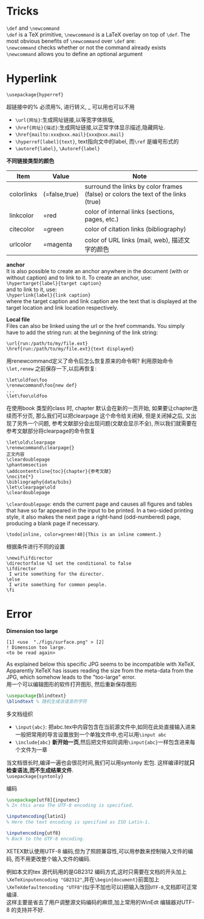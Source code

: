 # Tricks
`\def` and `\newcommand`  
`\def` is a TeX primitive, `\newcommand` is a LaTeX overlay on top of `\def`. The most obvious benefits of `\newcommand` over `\def` are:  
`\newcommand` checks whether or not the command already exists  
`\newcommand` allows you to define an optional argument

# Hyperlink
`\usepackage{hyperref}`

超链接中的% 必须用\%, 进行转义, _ 可以用也可以不用

- `\url{网址}`:生成网址链接,以等宽字体排版,
- `\href{网址}{描述}`:生成网址链接,以正常字体显示描述,隐藏网址.
- `\href{mailto:xxx@xxx.mail}{xxx@xxx.mail}`
- `\hyperref[label]{text}`, text指向文中的label, 而`\ref` 是编号形式的
- `\autoref{label}`, `\Autoref{label}`

**不同链接类型的颜色**

| Item       | Value         | Note                                                                              |
|------------|---------------|-----------------------------------------------------------------------------------|
| colorlinks | (=false,true) | surround the links by color frames (false) or colors the text of the links (true) |
| linkcolor  | =red          | color of internal links (sections, pages, etc.)                                   |
| citecolor  | =green        | color of citation links (bibliography)                                            |
| urlcolor   | =magenta      | color of URL links (mail, web), 描述文字的颜色                                      |

**anchor**  
It is also possible to create an anchor anywhere in the document (with or without caption) and to link to it. To create an anchor, use:  
`\hypertarget{label}{target caption}`  
and to link to it, use:  
`\hyperlink{label}{link caption}`  
where the target caption and link caption are the text that is displayed at the target location and link location respectively.

**Local file**  
Files can also be linked using the url or the href commands. You simply have to add the string run: at the beginning of the link string:

	\url{run:/path/to/my/file.ext}
	\href{run:/path/to/my/file.ext}{text displayed}


用renewcommand定义了命令后怎么恢复原来的命令啊?
利用原始命令`\let,renew` 之前保存一下,以后再恢复:
```
\let\oldfoo\foo
\renewcommand\foo{new def}
...
\let\foo\oldfoo
```
在使用book 类型的class 时, chapter 默认会在新的一页开始, 如果要让chapter连续而不分页, 那么我们可以把clearpage 这个命令给关闭掉, 
但是关闭掉之后, 又出现了另外一个问题, 参考文献部分会出现问题(文献会显示不全), 所以我们就需要在参考文献部分将clearpage的命令恢复

```
\let\old\clearpage
\renewcommand\clearpage{}
正文内容
\cleardoublepage
\phantomsection
\addcontentsline{toc}{chapter}{参考文献}
\nocite{*}
\bibliography{data/bibs}
\let\clearpage\old
\cleardoublepage
```

`\cleardoublepage`: ends the current page and causes all figures and tables that have so far appeared in the input to be printed.
	In a two-sided printing style, it also makes the next page a right-hand (odd-numbered) page, producing a blank page if necessary.

`\todo[inline, color=green!40]{This is an inline comment.}`

根据条件进行不同的设置
```
\newif\ifdirector
\directorfalse %I set the conditional to false
\ifdirector
 I write something for the director.
\else
 I write something for common people.
\fi
```

# Error
**Dimension too large**

	[1] <use  "./figs/surface.png" > [2]
	! Dimension too large.
	<to be read again> 
As explained below this specific JPG seems to be incompatible with XeTeX.
Apparently XeTeX has issues reading the size from the meta-data from the JPG, which somehow leads to the "too-large" error.  
用一个可以编辑图形的软件打开图形, 然后重新保存图形

```latex
\usepackage{blindtext}
\blindtext % 随机生成该语言的字符
```

多文档组织

- `\input{abc}`: 把abc.tex中内容包含在当前源文件中,如同在此处直接输入进来一般把常用的导言设置放到一个单独文件中,也可以用`\input abc`
- `\include{abc}` **新开始一页**,然后把文件如同调用`\input{abc}`一样包含进来每个文件为一章

当文档很长时,编译一遍也会很花时间,我们可以用syntonly 宏包.
这样编译时就**只检查语法,而不生成结果文件**.  
`\usepackage{syntonly}`

编码
```latex
\usepackage[utf8]{inputenc}
% In this area The UTF-8 encoding is specified.

\inputencoding{latin1}
% Here the text encoding is specified as ISO Latin-1.

\inputencoding{utf8}
% Back to the UTF-8 encoding.
```

XETEX默认使用UTF-8 编码,但为了照顾兼容性,可以用参数来控制输入文件的编码,
而不用更改整个输入文件的编码.

例如本文的tex 源代码用的是GB2312 编码方式,这时只需要在文档的开头加上  
`\XeTeXinputencoding "GB2312"`,并在`\begin{document}`前面加上  
`\XeTeXdefaultencoding "UTF8"`(似乎不加也可以)把输入改回`UTF-8`,文档即可正常编译.  
这样主要是省去了用户调整源文码编码的麻烦,加上常用的WinEdt 编辑器对UTF-8 的支持并不好.
